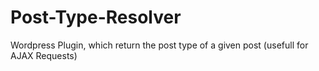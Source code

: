 # Post-Type-Resolver
Wordpress Plugin, which return the post type of a given post (usefull for AJAX Requests)
